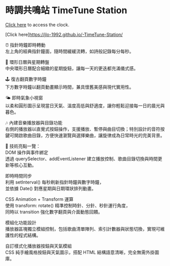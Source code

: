 # 時調共鳴站 TimeTune Station
[Click here](<[https://jlo-1992.github.io/clock/index.html](https://jlo-1992.github.io/-TimeTune-Station/](https://jlo-1992.github.io/-TimeTune-Station/)>) to access the clock.

[Click here]<https://jlo-1992.github.io/-TimeTune-Station/>

⏰ 指針時鐘即時轉動  
左上角的經典指針鐘面，隨時間緩緩流轉，如詩般記錄每分每秒。

📆 環形日曆與星期轉盤  
中央環形日曆配合細緻的星期旋鈕，讓每一天的更迭都充滿儀式感。

🕹️ 復古翻頁數字時鐘  
下方數字時鐘以翻頁動畫顯示時間，兼具懷舊美感與現代實用性。

🌤️ 即時氣象小視窗  
以柔和圓形圖示呈現當日天氣、溫度高低與舒適度，讓你輕鬆迎接每一日的晨光與暮色。

🎶 內建音樂播放器與目錄功能  
右側的播放器以直覺式按鈕操作，支援播放、暫停與曲目切換；特別設計的音符按鍵可開啟歌曲目錄，方便快速瀏覽與選擇樂曲，讓旋律成為日常時光的完美背景。

📌 技術亮點一覽：  
DOM 操作與事件綁定  
透過 querySelector、addEventListener 建立播放控制、歌曲目錄切換與時間更新等核心互動。  

即時時間同步  
利用 setInterval() 每秒刷新指針時鐘與數字時鐘，  
並依據 Date() 對應星期與日期環狀排列動畫。  

CSS Animation + Transform 運算  
使用 transform: rotate() 精準控制時針、分針、秒針運行角度，  
同時以 transition 強化數字翻頁與介面動態回饋。  

模組化功能設計  
播放器區塊獨立模組控制，包括歌曲清單陣列、索引計數器與狀態切換，實現可維護性的程式結構。  

自訂樣式化播放器按鈕與天氣模組  
CSS 純手繪風格按鈕與天氣圖示，搭配 HTML 結構語意清晰，完全無需外掛圖庫。  
